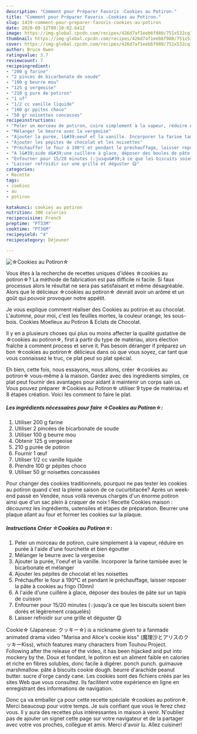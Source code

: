 ```yaml
---
description: "Comment pour Préparer Favoris ☆Cookies au Potiron☆"
title: "Comment pour Préparer Favoris ☆Cookies au Potiron☆"
slug: 1439-comment-pour-preparer-favoris-cookies-au-potiron
date: 2020-09-12T09:10:02.641Z
image: https://img-global.cpcdn.com/recipes/426d7af1eeb6f980/751x532cq70/☆cookies-au-potiron☆-photo-principale-de-la-recette.jpg
thumbnail: https://img-global.cpcdn.com/recipes/426d7af1eeb6f980/751x532cq70/☆cookies-au-potiron☆-photo-principale-de-la-recette.jpg
cover: https://img-global.cpcdn.com/recipes/426d7af1eeb6f980/751x532cq70/☆cookies-au-potiron☆-photo-principale-de-la-recette.jpg
author: Bruce Owen
ratingvalue: 3.7
reviewcount: 7
recipeingredient:
- "200 g farine"
- "2 pinces de bicarbonate de soude"
- "100 g beurre mou"
- "125 g vergeoise"
- "210 g pure de potiron"
- "1 uf"
- "1/2 cc vanille liquide"
- "100 gr ppites choco"
- "50 gr noisettes concasses"
recipeinstructions:
- "Peler un morceau de potiron, cuire simplement à la vapeur, réduire en purée à l&#39;aide d&#39;une fourchette et bien égoutter"
- "Mélanger le beurre avec la vergeoise"
- "Ajouter la purée, l&#39;oeuf et la vanille. Incorporer la farine tamisée avec le bicarbonate et mélanger"
- "Ajouter les pépites de chocolat et les noisettes"
- "Préchauffer le four à 190°C et pendant le préchauffage, laisser reposer la pâte à cookies au frigo (10mn)"
- "A l&#39;aide d&#39;une cuillère à glace, déposer des boules de pâte sur un tapis de cuisson"
- "Enfourner pour 15/20 minutes (💡jusqu&#39;à ce que les biscuits soient bien dorés et légèrement craquelés)"
- "Laisser refroidir sur une grille et déguster 😋"
categories:
- Recette
tags:
- cookies
- au
- potiron

katakunci: cookies au potiron 
nutrition: 300 calories
recipecuisine: French
preptime: "PT33M"
cooktime: "PT36M"
recipeyield: "4"
recipecategory: Déjeuner

---
```



![☆Cookies au Potiron☆](https://img-global.cpcdn.com/recipes/426d7af1eeb6f980/751x532cq70/☆cookies-au-potiron☆-photo-principale-de-la-recette.jpg)

Vous êtes à la recherche de recettes uniques d'idées ☆cookies au potiron☆? La méthode de fabrication est pas difficile ni facile. Si faux processus alors le résultat ne sera pas satisfaisant et même désagréable. Alors que le délicieux ☆cookies au potiron☆ devrait avoir un arôme et un goût qui pouvoir provoquer notre appétit.

Je vous explique comment réaliser des Cookies au potiron et au chocolat. L&#39;automne, pour moi, c&#39;est les feuilles mortes, la couleur orange, les sous-bois. Cookies Moelleux au Potiron &amp; Eclats de Chocolat.

Il y en a plusieurs choses qui plus ou moins affecter la qualité gustative de ☆cookies au potiron☆, first à partir du type de matériau, alors élection fraîche à comment process et serve it. Pas besoin déranger if préparez un bon ☆cookies au potiron☆ délicieux dans où que vous soyez, car tant que vous connaissez le truc, ce plat peut so plat spécial.


Eh bien, cette fois, nous essayons, nous allons, créer ☆cookies au potiron☆ vous-même à la maison. Gardez avec des ingrédients simples, ce plat peut fournir des avantages pour aidant à maintenir un corps sain us. Vous pouvez préparer ☆Cookies au Potiron☆ utiliser 9 type de matériau et 8 étapes création. Voici les comment to faire le plat.

<!--inarticleads1-->

##### Les ingrédients nécessaires pour faire ☆Cookies au Potiron☆:

1. Utiliser 200 g farine
1. Utiliser 2 pincées de bicarbonate de soude
1. Utiliser 100 g beurre mou
1. Obtenir 125 g vergeoise
1.  210 g purée de potiron
1. Fournir 1 œuf
1. Utiliser 1/2 cc vanille liquide
1. Prendre 100 gr pépites choco
1. Utiliser 50 gr noisettes concassées


Pour changer des cookies traditionnels, pourquoi ne pas tester les cookies au potiron quand c&#39;est la pleine saison de ce cucurbitacée? Après un week-end passé en Vendée, nous voilà revenus chargés d&#39;un énorme potiron ainsi que d&#39;un sac plein à craquer de noix ! Recette Cookies maison : découvrez les ingrédients, ustensiles et étapes de préparation. Beurrer une plaque allant au four et former les cookies sur la plaque. 

<!--inarticleads2-->

##### Instructions Créer ☆Cookies au Potiron☆:

1. Peler un morceau de potiron, cuire simplement à la vapeur, réduire en purée à l&#39;aide d&#39;une fourchette et bien égoutter
1. Mélanger le beurre avec la vergeoise
1. Ajouter la purée, l&#39;oeuf et la vanille. Incorporer la farine tamisée avec le bicarbonate et mélanger
1. Ajouter les pépites de chocolat et les noisettes
1. Préchauffer le four à 190°C et pendant le préchauffage, laisser reposer la pâte à cookies au frigo (10mn)
1. A l&#39;aide d&#39;une cuillère à glace, déposer des boules de pâte sur un tapis de cuisson
1. Enfourner pour 15/20 minutes (💡jusqu&#39;à ce que les biscuits soient bien dorés et légèrement craquelés)
1. Laisser refroidir sur une grille et déguster 😋


Cookie☆ (Japanese: クッキー☆) is a nickname given to a fanmade animated drama video &#34;Marisa and Alice&#39;s cookie kiss&#34; (魔理沙とアリスのクッキーKiss), which features many characters from Touhou Project. Following after the release of the video, it has been hijacked and put into mockery by the. Doux et fondant, le potiron est un aliment faible en calories et riche en fibres solubles, donc facile à digérer. ponch punch. guimauve marshmallow. pâte à biscuits cookie dough. beurre d&#39;arachide peanut butter. sucre d&#39;orge candy cane. Les cookies sont des fichiers créés par les sites Web que vous consultez. Ils facilitent votre expérience en ligne en enregistrant des informations de navigation. 


Donc ça va emballer ça pour cette recette spéciale ☆cookies au potiron☆. Merci beaucoup pour votre temps. Je suis confiant que vous le ferez chez vous. Il y aura des recettes plus  intéressantes in maison à venir. N'oubliez pas de ajouter un signet cette page sur votre navigateur et de la partager avec votre vos proches, collègue et amis. Merci d'avoir lu. Allez cuisiner!
